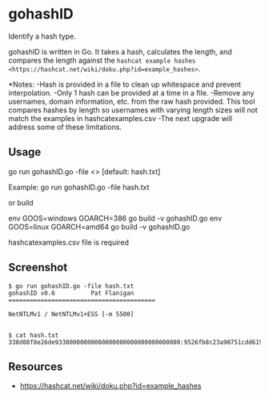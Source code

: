 # gohashID
Identify a hash type.


gohashID is written in Go. 
It takes a hash, calculates the length, and compares the length against the `hashcat example hashes <https://hashcat.net/wiki/doku.php?id=example_hashes>`.

*Notes: 
-Hash is provided in a file to clean up whitespace and prevent interpolation.
-Only 1 hash can be provided at a time in a file. 
-Remove any usernames, domain information, etc. from the raw hash provided. This tool compares hashes by length so usernames with varying length sizes will not match the examples in hashcatexamples.csv
-The next upgrade will address some of these limitations.

Usage
------------
go run gohashID.go -file <<Filename>> [default: hash.txt] 

Example: go run gohashID.go -file hash.txt

or build

env GOOS=windows GOARCH=386 go build -v gohashID.go
env GOOS=linux GOARCH=amd64 go build -v gohashID.go

hashcatexamples.csv file is required


Screenshot
----------

    $ go run gohashID.go -file hash.txt
	gohashID v0.6          Pat Flanigan
	=========================================

	NetNTLMv1 / NetNTLMv1+ESS [-m 5500]


    $ cat hash.txt
    338d08f8e26de93300000000000000000000000000000000:9526fb8c23a90751cdd619b6cea564742e1e4bf33006ba41:cb8086049ec4736c
    

Resources
---------

-  https://hashcat.net/wiki/doku.php?id=example_hashes
